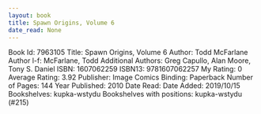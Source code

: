 ```yaml
---
layout: book
title: Spawn Origins, Volume 6
date_read: None
---
```


Book Id: 7963105
Title: Spawn Origins, Volume 6
Author: Todd McFarlane
Author l-f: McFarlane, Todd
Additional Authors: Greg Capullo, Alan Moore, Tony S. Daniel
ISBN: 1607062259
ISBN13: 9781607062257
My Rating: 0
Average Rating: 3.92
Publisher: Image Comics
Binding: Paperback
Number of Pages: 144
Year Published: 2010
Date Read: 
Date Added: 2019/10/15
Bookshelves: kupka-wstydu
Bookshelves with positions: kupka-wstydu (#215)


